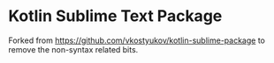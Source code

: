 Kotlin Sublime Text Package 
=============================

Forked from https://github.com/vkostyukov/kotlin-sublime-package to remove the non-syntax related bits.
